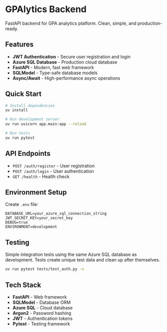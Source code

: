# GPAlytics Backend

FastAPI backend for GPA analytics platform. Clean, simple, and production-ready.

## Features

- **JWT Authentication** - Secure user registration and login
- **Azure SQL Database** - Production cloud database
- **FastAPI** - Modern, fast web framework
- **SQLModel** - Type-safe database models
- **Async/Await** - High-performance async operations

## Quick Start

```bash
# Install dependencies
uv install

# Run development server
uv run uvicorn app.main:app --reload

# Run tests
uv run pytest
```

## API Endpoints

- `POST /auth/register` - User registration
- `POST /auth/login` - User authentication  
- `GET /health` - Health check

## Environment Setup

Create `.env` file:
```env
DATABASE_URL=your_azure_sql_connection_string
JWT_SECRET_KEY=your_secret_key
DEBUG=true
ENVIRONMENT=development
```

## Testing

Simple integration tests using the same Azure SQL database as development. Tests create unique test data and clean up after themselves.

```bash
uv run pytest tests/test_auth.py -v
```

## Tech Stack

- **FastAPI** - Web framework
- **SQLModel** - Database ORM
- **Azure SQL** - Cloud database
- **Argon2** - Password hashing
- **JWT** - Authentication tokens
- **Pytest** - Testing framework
